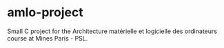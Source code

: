 # amlo-project
Small C project for the Architecture matérielle et logicielle des ordinateurs course at Mines Paris - PSL.
